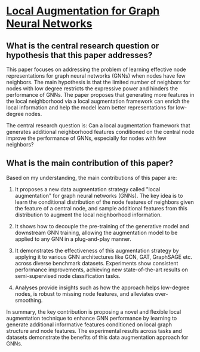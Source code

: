 # [Local Augmentation for Graph Neural Networks](https://arxiv.org/abs/2109.03856v4)

## What is the central research question or hypothesis that this paper addresses?

 This paper focuses on addressing the problem of learning effective node representations for graph neural networks (GNNs) when nodes have few neighbors. The main hypothesis is that the limited number of neighbors for nodes with low degree restricts the expressive power and hinders the performance of GNNs. The paper proposes that generating more features in the local neighborhood via a local augmentation framework can enrich the local information and help the model learn better representations for low-degree nodes. 

The central research question is: Can a local augmentation framework that generates additional neighborhood features conditioned on the central node improve the performance of GNNs, especially for nodes with few neighbors?


## What is the main contribution of this paper?

 Based on my understanding, the main contributions of this paper are:

1. It proposes a new data augmentation strategy called "local augmentation" for graph neural networks (GNNs). The key idea is to learn the conditional distribution of the node features of neighbors given the feature of a central node, and sample additional features from this distribution to augment the local neighborhood information. 

2. It shows how to decouple the pre-training of the generative model and downstream GNN training, allowing the augmentation model to be applied to any GNN in a plug-and-play manner.

3. It demonstrates the effectiveness of this augmentation strategy by applying it to various GNN architectures like GCN, GAT, GraphSAGE etc. across diverse benchmark datasets. Experiments show consistent performance improvements, achieving new state-of-the-art results on semi-supervised node classification tasks.

4. Analyses provide insights such as how the approach helps low-degree nodes, is robust to missing node features, and alleviates over-smoothing.

In summary, the key contribution is proposing a novel and flexible local augmentation technique to enhance GNN performance by learning to generate additional informative features conditioned on local graph structure and node features. The experimental results across tasks and datasets demonstrate the benefits of this data augmentation approach for GNNs.
